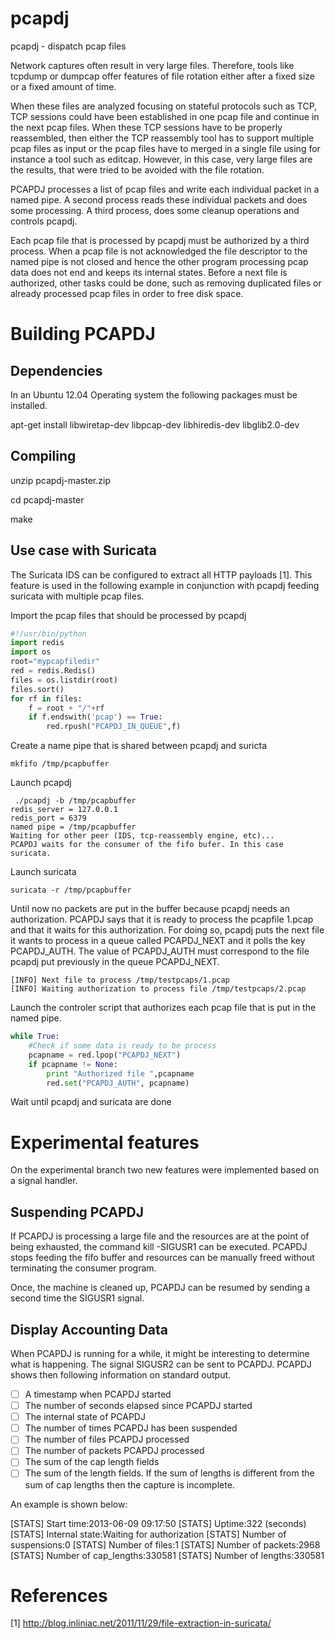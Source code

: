 pcapdj
======

pcapdj - dispatch pcap files

Network captures often result in very large files. Therefore, tools like
tcpdump or dumpcap offer features of file rotation either after a fixed
size or a fixed amount of time.

When these files are analyzed focusing on stateful protocols such as TCP, 
TCP sessions could have been established in one pcap file and continue in
the next pcap files. When these TCP sessions have to be properly reassembled,
then either the TCP reassembly tool has to support multiple pcap files as
input or the pcap files have to merged in a single file using for instance a
tool such as editcap. However, in this case, very large files are the results,
that were tried to be avoided with the file rotation. 

PCAPDJ processes a list of pcap files and write each individual packet in a
named pipe. A second process reads these individual packets and does some
processing. A third process, does some cleanup operations and controls pcapdj. 

Each pcap file that is processed by pcapdj must be authorized by a third process. 
When a pcap file is not acknowledged the file descriptor to the named pipe
is not closed and hence the other program processing pcap data does not end and
keeps its internal states. Before a next file is authorized, other tasks could be done, 
such as removing duplicated files or already processed pcap files in order to free disk space. 


Building PCAPDJ
===============

Dependencies
------------


In an Ubuntu 12.04 Operating system the following packages must be installed.

apt-get install libwiretap-dev libpcap-dev libhiredis-dev libglib2.0-dev

Compiling
---------

unzip pcapdj-master.zip

cd pcapdj-master

make

Use case with Suricata
----------------------

The Suricata IDS can be configured to extract all HTTP payloads [1].
This feature is used in the following example in conjunction with pcapdj
feeding suricata with multiple pcap files.

Import the pcap files that should be processed by pcapdj

```python
#!/usr/bin/python
import redis
import os
root="mypcapfiledir"
red = redis.Redis()
files = os.listdir(root)
files.sort()
for rf in files:
    f = root + "/"+rf
    if f.endswith('pcap') == True:
        red.rpush("PCAPDJ_IN_QUEUE",f)
```

Create a name pipe that is shared between pcapdj and suricta
```
mkfifo /tmp/pcapbuffer
```

Launch pcapdj
```
 ./pcapdj -b /tmp/pcapbuffer 
redis_server = 127.0.0.1
redis_port = 6379
named pipe = /tmp/pcapbuffer
Waiting for other peer (IDS, tcp-reassembly engine, etc)...
PCAPDJ waits for the consumer of the fifo bufer. In this case suricata.
```

Launch suricata

```
suricata -r /tmp/pcapbuffer 
```

Until now no packets are put in the buffer because pcapdj needs an
authorization. PCAPDJ says that it is ready to process the pcapfile 1.pcap
and that it waits for this authorization.  For doing so, pcapdj puts the
next file it wants to process in a queue called PCAPDJ_NEXT and it polls the
key PCAPDJ_AUTH. The value of PCAPDJ_AUTH must correspond to the file pcapdj 
put previously in the queue PCAPDJ_NEXT.

```
[INFO] Next file to process /tmp/testpcaps/1.pcap
[INFO] Waiting authorization to process file /tmp/testpcaps/2.pcap
```

Launch the controler script that authorizes each pcap file that is put 
in the named pipe.

```python
while True:
    #Check if some data is ready to be process
    pcapname = red.lpop("PCAPDJ_NEXT")
    if pcapname != None:
        print "Authorized file ",pcapname
        red.set("PCAPDJ_AUTH", pcapname)
```

Wait until pcapdj and suricata are done

Experimental features
=====================

On the experimental branch two new features were implemented based on 
a signal handler.

Suspending PCAPDJ
-----------------

If PCAPDJ is processing a large file and the resources are at the point of
being exhausted, the command kill -SIGUSR1 <pid of pcap dj> can be executed.
PCAPDJ stops feeding the fifo buffer and resources can be manually freed 
without terminating the consumer program.

Once, the machine is cleaned up, PCAPDJ can be resumed by sending a second
time the SIGUSR1 signal.

Display Accounting Data
-----------------------

When PCAPDJ is running for a while, it might be interesting to determine
what is happening. The signal SIGUSR2 can be sent to PCAPDJ. PCAPDJ 
shows then following information on standard output.

- [ ] A timestamp when PCAPDJ started 
- [ ] The number of seconds elapsed since PCAPDJ started
- [ ] The internal state of PCAPDJ
- [ ] The number of times PCAPDJ has been suspended
- [ ] The number of files PCAPDJ processed
- [ ] The number of packets PCAPDJ processed
- [ ] The sum of the cap length fields
- [ ] The sum of the length fields. If the sum of lengths is different from
      the sum of cap lengths then the capture is incomplete. 
 
An example is shown below:

[STATS] Start time:2013-06-09 09:17:50
[STATS] Uptime:322 (seconds)
[STATS] Internal state:Waiting for authorization
[STATS] Number of suspensions:0
[STATS] Number of files:1
[STATS] Number of packets:2968
[STATS] Number of cap_lengths:330581
[STATS] Number of lengths:330581

References
==========
[1] http://blog.inliniac.net/2011/11/29/file-extraction-in-suricata/
